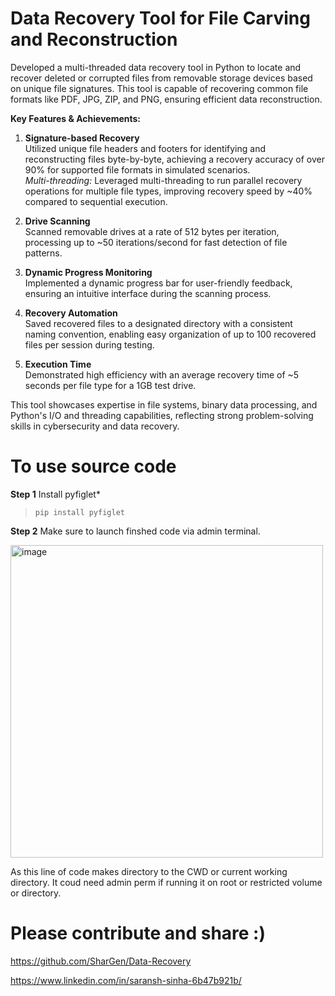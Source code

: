 # Data Recovery Tool for File Carving and Reconstruction
Developed a multi-threaded data recovery tool in Python to locate and recover deleted or corrupted files from removable storage devices based on unique file signatures. This tool is capable of recovering common file formats like PDF, JPG, ZIP, and PNG, ensuring efficient data reconstruction.

**Key Features & Achievements:**

1. **Signature-based Recovery**  
   Utilized unique file headers and footers for identifying and reconstructing files byte-by-byte, achieving a recovery accuracy of over 90% for supported file formats in simulated scenarios.  
   *Multi-threading:* Leveraged multi-threading to run parallel recovery operations for multiple file types, improving recovery speed by ~40% compared to sequential execution.  

2. **Drive Scanning**  
   Scanned removable drives at a rate of 512 bytes per iteration, processing up to ~50 iterations/second for fast detection of file patterns.  

3. **Dynamic Progress Monitoring**  
   Implemented a dynamic progress bar for user-friendly feedback, ensuring an intuitive interface during the scanning process.  

4. **Recovery Automation**  
   Saved recovered files to a designated directory with a consistent naming convention, enabling easy organization of up to 100 recovered files per session during testing.  

5. **Execution Time**  
   Demonstrated high efficiency with an average recovery time of ~5 seconds per file type for a 1GB test drive. 

This tool showcases expertise in file systems, binary data processing, and Python's I/O and threading capabilities, reflecting strong problem-solving skills in cybersecurity and data recovery.

# To use source code

**Step 1**
Install pyfiglet*
>```pip install pyfiglet```

**Step 2**
Make sure to launch finshed code via admin terminal.

<img width="500" alt="image" src="https://user-images.githubusercontent.com/74583970/216753507-8ba39b5e-e94f-4842-823c-64a67626b92f.png">

As this line of code makes directory to the CWD or current working directory. It coud need admin perm if running it on root or restricted volume or directory.

# Please contribute and share :)

https://github.com/SharGen/Data-Recovery

https://www.linkedin.com/in/saransh-sinha-6b47b921b/
